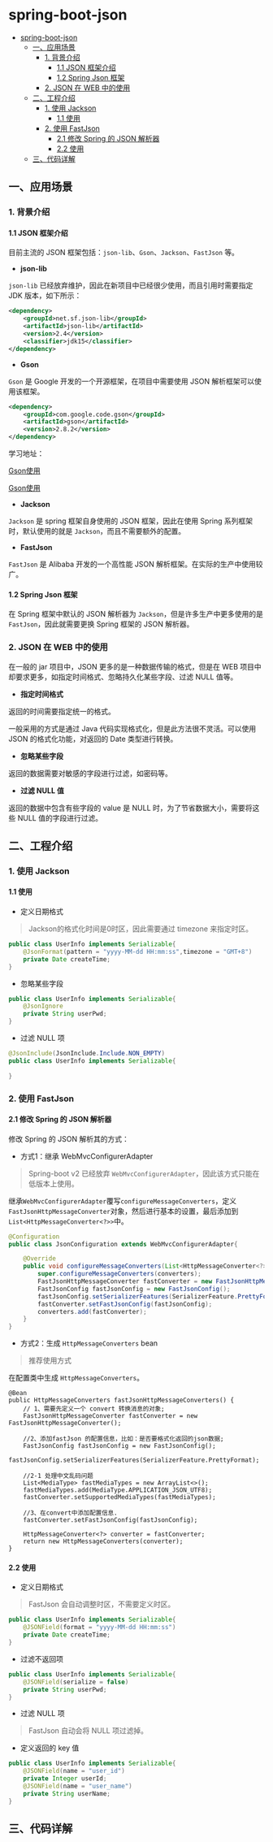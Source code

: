 # spring-boot-json
<!-- TOC -->

- [spring-boot-json](#spring-boot-json)
    - [一、应用场景](#一应用场景)
        - [1. 背景介绍](#1-背景介绍)
            - [1.1 JSON 框架介绍](#11-json-框架介绍)
            - [1.2 Spring Json 框架](#12-spring-json-框架)
        - [2. JSON 在 WEB 中的使用](#2-json-在-web-中的使用)
    - [二、工程介绍](#二工程介绍)
        - [1. 使用 Jackson](#1-使用-jackson)
            - [1.1 使用](#11-使用)
        - [2. 使用 FastJson](#2-使用-fastjson)
            - [2.1 修改 Spring 的 JSON 解析器](#21-修改-spring-的-json-解析器)
            - [2.2 使用](#22-使用)
    - [三、代码详解](#三代码详解)

<!-- /TOC -->
## 一、应用场景

### 1. 背景介绍
#### 1.1 JSON 框架介绍
目前主流的 JSON 框架包括：`json-lib`、`Gson`、`Jackson`、`FastJson` 等。
- **json-lib**

`json-lib` 已经放弃维护，因此在新项目中已经很少使用，而且引用时需要指定 JDK 版本，如下所示：
```xml
<dependency>
    <groupId>net.sf.json-lib</groupId>
    <artifactId>json-lib</artifactId>
    <version>2.4</version>
    <classifier>jdk15</classifier>
</dependency>
```

- **Gson**

`Gson` 是 Google 开发的一个开源框架，在项目中需要使用 JSON 解析框架可以使用该框架。
```xml
<dependency>
    <groupId>com.google.code.gson</groupId>
    <artifactId>gson</artifactId>
    <version>2.8.2</version>
</dependency>

```
学习地址：

[Gson使用](https://blog.csdn.net/axuanqq/article/details/51441590)

[Gson使用](http://412887952-qq-com.iteye.com/blog/2291500)

- **Jackson**

`Jackson` 是 spring 框架自身使用的 JSON 框架，因此在使用 Spring 系列框架时，默认使用的就是 `Jackson`，而且不需要额外的配置。

- **FastJson**

`FastJson` 是 Alibaba 开发的一个高性能 JSON 解析框架。在实际的生产中使用较广。

#### 1.2 Spring Json 框架

在 Spring 框架中默认的 JSON 解析器为 `Jackson`，但是许多生产中更多使用的是 `FastJson`，因此就需要更换 Spring 框架的 JSON 解析器。

### 2. JSON 在 WEB 中的使用

在一般的 jar 项目中，JSON 更多的是一种数据传输的格式，但是在 WEB 项目中却要求更多，如指定时间格式、忽略持久化某些字段、过滤 NULL 值等。

- **指定时间格式**

返回的时间需要指定统一的格式。

一般采用的方式是通过 Java 代码实现格式化，但是此方法很不灵活。可以使用 JSON 的格式化功能，对返回的 Date 类型进行转换。

- **忽略某些字段**

返回的数据需要对敏感的字段进行过滤，如密码等。

- **过滤 NULL 值**

返回的数据中包含有些字段的 value 是 NULL 时，为了节省数据大小，需要将这些 NULL 值的字段进行过滤。

## 二、工程介绍
### 1. 使用 Jackson
#### 1.1 使用
- 定义日期格式

> Jackson的格式化时间是0时区，因此需要通过 timezone 来指定时区。
```java
public class UserInfo implements Serializable{
    @JsonFormat(pattern = "yyyy-MM-dd HH:mm:ss",timezone = "GMT+8")
    private Date createTime;
}
```

- 忽略某些字段

```java
public class UserInfo implements Serializable{
    @JsonIgnore
    private String userPwd;
}
```

- 过滤 NULL 项
```java
@JsonInclude(JsonInclude.Include.NON_EMPTY)
public class UserInfo implements Serializable{
      
}
```

### 2. 使用 FastJson
#### 2.1 修改 Spring 的 JSON 解析器
修改 Spring 的 JSON 解析其的方式：
- 方式1：继承 WebMvcConfigurerAdapter

> Spring-boot v2 已经放弃 `WebMvcConfigurerAdapter`，因此该方式只能在低版本上使用。

继承`WebMvcConfigurerAdapter`覆写`configureMessageConverters`，定义`FastJsonHttpMessageConverter`对象，然后进行基本的设置，最后添加到`List<HttpMessageConverter<?>>`中。

```java
@Configuration
public class JsonConfiguration extends WebMvcConfigurerAdapter{

    @Override
    public void configureMessageConverters(List<HttpMessageConverter<?>> converters) {
        super.configureMessageConverters(converters);
        FastJsonHttpMessageConverter fastConverter = new FastJsonHttpMessageConverter();
        FastJsonConfig fastJsonConfig = new FastJsonConfig();
        fastJsonConfig.setSerializerFeatures(SerializerFeature.PrettyFormat);
        fastConverter.setFastJsonConfig(fastJsonConfig);
        converters.add(fastConverter);
    }
}
```

- 方式2：生成 `HttpMessageConverters` bean

> 推荐使用方式

在配置类中生成 `HttpMessageConverters`。

```java_holder_method_tree
@Bean
public HttpMessageConverters fastJsonHttpMessageConverters() {
    // 1、需要先定义一个 convert 转换消息的对象;
    FastJsonHttpMessageConverter fastConverter = new FastJsonHttpMessageConverter();

    //2、添加fastJson 的配置信息，比如：是否要格式化返回的json数据;
    FastJsonConfig fastJsonConfig = new FastJsonConfig();
    fastJsonConfig.setSerializerFeatures(SerializerFeature.PrettyFormat);

    //2-1 处理中文乱码问题
    List<MediaType> fastMediaTypes = new ArrayList<>();
    fastMediaTypes.add(MediaType.APPLICATION_JSON_UTF8);
    fastConverter.setSupportedMediaTypes(fastMediaTypes);

    //3、在convert中添加配置信息.
    fastConverter.setFastJsonConfig(fastJsonConfig);

    HttpMessageConverter<?> converter = fastConverter;
    return new HttpMessageConverters(converter);
}
```
#### 2.2 使用
- 定义日期格式

> FastJson 会自动调整时区，不需要定义时区。

```java
public class UserInfo implements Serializable{
    @JSONField(format = "yyyy-MM-dd HH:mm:ss")
    private Date createTime;
}
```

- 过滤不返回项

```java
public class UserInfo implements Serializable{
    @JSONField(serialize = false)
    private String userPwd;
}

```
- 过滤 NULL 项

> FastJson 自动会将 NULL 项过滤掉。

- 定义返回的 key 值

```java
public class UserInfo implements Serializable{
    @JSONField(name = "user_id")
    private Integer userId;
    @JSONField(name = "user_name")
    private String userName;
}
```

## 三、代码详解